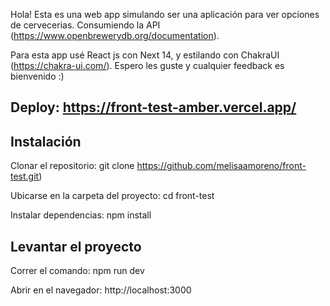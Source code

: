 Hola! Esta es una web app simulando ser una aplicación para ver opciones de cervecerias. Consumiendo la API (https://www.openbrewerydb.org/documentation).

Para esta app usé React js con Next 14, y estilando con ChakraUI (https://chakra-ui.com/).
Espero les guste y cualquier feedback es bienvenido :)

## Deploy: https://front-test-amber.vercel.app/

## Instalación

Clonar el repositorio:  git clone https://github.com/melisaamoreno/front-test.git)

Ubicarse en la carpeta del proyecto: cd front-test

Instalar dependencias:  npm install

## Levantar el proyecto
 Correr el comando:  npm run dev
 
 Abrir en el navegador:  http://localhost:3000

